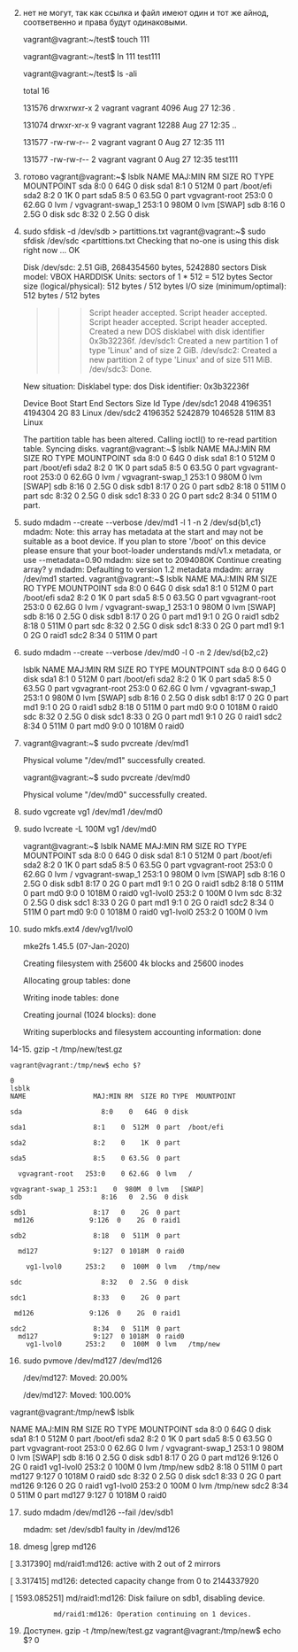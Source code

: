 2. нет не могут, так как ссылка и файл имеют один и тот же айнод, соответвенно и права будут одинаковыми.

	vagrant@vagrant:~/test$ touch 111

	vagrant@vagrant:~/test$ ln 111 test111

	vagrant@vagrant:~/test$ ls -ali

	total 16

	131576 drwxrwxr-x 2 vagrant vagrant  4096 Aug 27 12:36 .

	131074 drwxr-xr-x 9 vagrant vagrant 12288 Aug 27 12:35 ..

	131577 -rw-rw-r-- 2 vagrant vagrant     0 Aug 27 12:35 111

	131577 -rw-rw-r-- 2 vagrant vagrant     0 Aug 27 12:35 test111

3. готово
	vagrant@vagrant:~$ lsblk
	NAME                 MAJ:MIN RM  SIZE RO TYPE MOUNTPOINT
	sda                    8:0    0   64G  0 disk
	sda1                 8:1    0  512M  0 part /boot/efi
	sda2                 8:2    0    1K  0 part
	sda5                 8:5    0 63.5G  0 part
	vgvagrant-root   253:0    0 62.6G  0 lvm  /
	 vgvagrant-swap_1 253:1    0  980M  0 lvm  [SWAP]
	sdb                    8:16   0  2.5G  0 disk
	sdc                    8:32   0  2.5G  0 disk

5.  sudo sfdisk -d /dev/sdb > partittions.txt
	vagrant@vagrant:~$ sudo sfdisk /dev/sdc <partittions.txt
	Checking that no-one is using this disk right now ... OK

	Disk /dev/sdc: 2.51 GiB, 2684354560 bytes, 5242880 sectors
	Disk model: VBOX HARDDISK
	Units: sectors of 1 * 512 = 512 bytes
	Sector size (logical/physical): 512 bytes / 512 bytes
	I/O size (minimum/optimal): 512 bytes / 512 bytes

	>>> Script header accepted.
	>>> Script header accepted.
	>>> Script header accepted.
	>>> Script header accepted.
	>>> Created a new DOS disklabel with disk identifier 0x3b32236f.
	/dev/sdc1: Created a new partition 1 of type 'Linux' and of size 2 GiB.
	/dev/sdc2: Created a new partition 2 of type 'Linux' and of size 511 MiB.
	/dev/sdc3: Done.

	New situation:
	Disklabel type: dos
	Disk identifier: 0x3b32236f

	Device     Boot   Start     End Sectors  Size Id Type
	/dev/sdc1          2048 4196351 4194304    2G 83 Linux
	/dev/sdc2       4196352 5242879 1046528  511M 83 Linux

	The partition table has been altered.
	Calling ioctl() to re-read partition table.
	Syncing disks.
	vagrant@vagrant:~$ lsblk
	NAME                 MAJ:MIN RM  SIZE RO TYPE MOUNTPOINT
	sda                    8:0    0   64G  0 disk
	sda1                 8:1    0  512M  0 part /boot/efi
	sda2                 8:2    0    1K  0 part
	sda5                 8:5    0 63.5G  0 part
	  vgvagrant-root   253:0    0 62.6G  0 lvm  /
	  vgvagrant-swap_1 253:1    0  980M  0 lvm  [SWAP]
	sdb                    8:16   0  2.5G  0 disk
	sdb1                 8:17   0    2G  0 part
	sdb2                 8:18   0  511M  0 part
	sdc                    8:32   0  2.5G  0 disk
	sdc1                 8:33   0    2G  0 part
	sdc2                 8:34   0  511M  0 part.

6.  sudo mdadm --create --verbose /dev/md1 -l 1 -n 2 /dev/sd{b1,c1}
	mdadm: Note: this array has metadata at the start and
    may not be suitable as a boot device.  If you plan to
    store '/boot' on this device please ensure that
    your boot-loader understands md/v1.x metadata, or use
    --metadata=0.90
	mdadm: size set to 2094080K
	Continue creating array? y
	mdadm: Defaulting to version 1.2 metadata
	mdadm: array /dev/md1 started.
	vagrant@vagrant:~$ lsblk
	NAME                 MAJ:MIN RM  SIZE RO TYPE  MOUNTPOINT
	sda                    8:0    0   64G  0 disk
	sda1                 8:1    0  512M  0 part  /boot/efi
	sda2                 8:2    0    1K  0 part
	sda5                 8:5    0 63.5G  0 part
	  vgvagrant-root   253:0    0 62.6G  0 lvm   /
	  vgvagrant-swap_1 253:1    0  980M  0 lvm   [SWAP]
	sdb                    8:16   0  2.5G  0 disk
	sdb1                 8:17   0    2G  0 part
	 md1                9:1    0    2G  0 raid1
	sdb2                 8:18   0  511M  0 part
	sdc                    8:32   0  2.5G  0 disk
	sdc1                 8:33   0    2G  0 part
	 md1                9:1    0    2G  0 raid1
	sdc2                 8:34   0  511M  0 part

7. sudo mdadm --create --verbose /dev/md0 -l 0 -n 2 /dev/sd{b2,c2}

	lsblk
	NAME                 MAJ:MIN RM  SIZE RO TYPE  MOUNTPOINT
	sda                    8:0    0   64G  0 disk
	sda1                 8:1    0  512M  0 part  /boot/efi
	sda2                 8:2    0    1K  0 part
	sda5                 8:5    0 63.5G  0 part
	  vgvagrant-root   253:0    0 62.6G  0 lvm   /
	  vgvagrant-swap_1 253:1    0  980M  0 lvm   [SWAP]
	sdb                    8:16   0  2.5G  0 disk
	sdb1                 8:17   0    2G  0 part
	 md1                9:1    0    2G  0 raid1
	sdb2                 8:18   0  511M  0 part
	  md0                9:0    0 1018M  0 raid0
	sdc                    8:32   0  2.5G  0 disk
	sdc1                 8:33   0    2G  0 part
	 md1                9:1    0    2G  0 raid1
	sdc2                 8:34   0  511M  0 part
	  md0                9:0    0 1018M  0 raid0

8. vagrant@vagrant:~$ sudo pvcreate /dev/md1
  
	Physical volume "/dev/md1" successfully created.
	
	vagrant@vagrant:~$ sudo pvcreate /dev/md0

	Physical volume "/dev/md0" successfully created.

9. sudo vgcreate vg1 /dev/md1 /dev/md0

10. sudo lvcreate -L 100M vg1 /dev/md0

	vagrant@vagrant:~$ lsblk
	NAME                 MAJ:MIN RM  SIZE RO TYPE  MOUNTPOINT
	sda                    8:0    0   64G  0 disk
	sda1                 8:1    0  512M  0 part  /boot/efi
	sda2                 8:2    0    1K  0 part
	sda5                 8:5    0 63.5G  0 part
	  vgvagrant-root   253:0    0 62.6G  0 lvm   /
	  vgvagrant-swap_1 253:1    0  980M  0 lvm   [SWAP]
	sdb                    8:16   0  2.5G  0 disk
	sdb1                 8:17   0    2G  0 part
	 md1                9:1    0    2G  0 raid1
	sdb2                 8:18   0  511M  0 part
	  md0                9:0    0 1018M  0 raid0
	    vg1-lvol0      253:2    0  100M  0 lvm
	sdc                    8:32   0  2.5G  0 disk
	sdc1                 8:33   0    2G  0 part
	 md1                9:1    0    2G  0 raid1
	sdc2                 8:34   0  511M  0 part
	  md0                9:0    0 1018M  0 raid0
	    vg1-lvol0      253:2    0  100M  0 lvm

11. sudo mkfs.ext4 /dev/vg1/lvol0
	
	mke2fs 1.45.5 (07-Jan-2020)
	
	Creating filesystem with 25600 4k blocks and 25600 inodes


	Allocating group tables: done

	Writing inode tables: done

	Creating journal (1024 blocks): done

	Writing superblocks and filesystem accounting information: done

14-15. gzip -t /tmp/new/test.gz

	vagrant@vagrant:/tmp/new$ echo $?
	
	0
	lsblk
	NAME                 MAJ:MIN RM  SIZE RO TYPE  MOUNTPOINT

	sda                    8:0    0   64G  0 disk
	
	sda1                 8:1    0  512M  0 part  /boot/efi

	sda2                 8:2    0    1K  0 part
	
	sda5                 8:5    0 63.5G  0 part
	
	  vgvagrant-root   253:0    0 62.6G  0 lvm   /

	vgvagrant-swap_1 253:1    0  980M  0 lvm   [SWAP]
	sdb                    8:16   0  2.5G  0 disk
	
	sdb1                 8:17   0    2G  0 part
	 md126              9:126  0    2G  0 raid1
	
	sdb2                 8:18   0  511M  0 part

	  md127              9:127  0 1018M  0 raid0

	    vg1-lvol0      253:2    0  100M  0 lvm   /tmp/new
	
	sdc                    8:32   0  2.5G  0 disk

	sdc1                 8:33   0    2G  0 part

	 md126              9:126  0    2G  0 raid1
	
	sdc2                 8:34   0  511M  0 part
	  md127              9:127  0 1018M  0 raid0
	    vg1-lvol0      253:2    0  100M  0 lvm   /tmp/new

16. sudo pvmove /dev/md127 /dev/md126
  
	/dev/md127: Moved: 20.00%
	
	/dev/md127: Moved: 100.00%

vagrant@vagrant:/tmp/new$ lsblk

NAME                 MAJ:MIN RM  SIZE RO TYPE  MOUNTPOINT
sda                    8:0    0   64G  0 disk
sda1                 8:1    0  512M  0 part  /boot/efi
sda2                 8:2    0    1K  0 part
sda5                 8:5    0 63.5G  0 part
  vgvagrant-root   253:0    0 62.6G  0 lvm   /
  vgvagrant-swap_1 253:1    0  980M  0 lvm   [SWAP]
sdb                    8:16   0  2.5G  0 disk
sdb1                 8:17   0    2G  0 part
 md126              9:126  0    2G  0 raid1
   vg1-lvol0      253:2    0  100M  0 lvm   /tmp/new
sdb2                 8:18   0  511M  0 part
  md127              9:127  0 1018M  0 raid0
sdc                    8:32   0  2.5G  0 disk
sdc1                 8:33   0    2G  0 part
 md126              9:126  0    2G  0 raid1
   vg1-lvol0      253:2    0  100M  0 lvm   /tmp/new
sdc2                 8:34   0  511M  0 part
  md127              9:127  0 1018M  0 raid0	

17. sudo mdadm /dev/md126 --fail /dev/sdb1

	mdadm: set /dev/sdb1 faulty in /dev/md126

18. dmesg |grep md126

[    3.317390] md/raid1:md126: active with 2 out of 2 mirrors

[    3.317415] md126: detected capacity change from 0 to 2144337920

[ 1593.085251] md/raid1:md126: Disk failure on sdb1, disabling device.

               md/raid1:md126: Operation continuing on 1 devices.

19. Доступен.
	gzip -t /tmp/new/test.gz
	vagrant@vagrant:/tmp/new$ echo $?
	0
